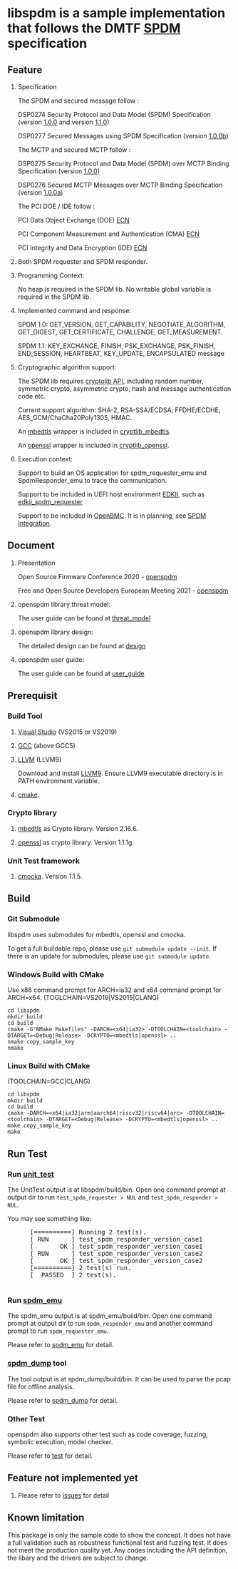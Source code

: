 # libspdm is a sample implementation that follows the DMTF [SPDM](https://www.dmtf.org/standards/pmci) specification

## Feature

1) Specification

   The SPDM and secured message follow :

   DSP0274  Security Protocol and Data Model (SPDM) Specification (version [1.0.0](https://www.dmtf.org/sites/default/files/standards/documents/DSP0274_1.0.0.pdf) and version [1.1.0](https://www.dmtf.org/sites/default/files/standards/documents/DSP0274_1.1.0.pdf))

   DSP0277  Secured Messages using SPDM Specification (version [1.0.0b](https://www.dmtf.org/sites/default/files/standards/documents/DSP0277_1.0.0b.pdf))

   The MCTP and secured MCTP follow :

   DSP0275  Security Protocol and Data Model (SPDM) over MCTP Binding Specification (version [1.0.0](https://www.dmtf.org/sites/default/files/standards/documents/DSP0275_1.0.0.pdf))

   DSP0276  Secured MCTP Messages over MCTP Binding Specification (version [1.0.0a](https://www.dmtf.org/sites/default/files/standards/documents/DSP0276_1.0.0a.pdf))

   The PCI DOE / IDE follow :

   PCI  Data Object Exchange (DOE) [ECN](https://members.pcisig.com/wg/PCI-SIG/document/14143)

   PCI  Component Measurement and Authentication (CMA) [ECN](https://members.pcisig.com/wg/PCI-SIG/document/14236)

   PCI  Integrity and Data Encryption (IDE) [ECN](https://members.pcisig.com/wg/PCI-SIG/document/15149)

2) Both SPDM requester and SPDM responder.

3) Programming Context:

   No heap is required in the SPDM lib.
   No writable global variable is required in the SPDM lib. 

4) Implemented command and response: 

   SPDM 1.0: GET_VERSION, GET_CAPABILITY, NEGOTIATE_ALGORITHM, GET_DIGEST, GET_CERTIFICATE, CHALLENGE, GET_MEASUREMENT.

   SPDM 1.1: KEY_EXCHANGE, FINISH, PSK_EXCHANGE, PSK_FINISH, END_SESSION, HEARTBEAT, KEY_UPDATE, ENCAPSULATED message

5) Cryptographic algorithm support:

   The SPDM lib requires [cryptolib API](https://github.com/DMTF/libspdm/blob/main/include/hal/library/cryptlib.h), including random number, symmetric crypto, asymmetric crypto, hash and message authentication code etc.

   Current support algorithm: SHA-2, RSA-SSA/ECDSA, FFDHE/ECDHE, AES_GCM/ChaCha20Poly1305, HMAC.

   An [mbedtls](https://tls.mbed.org/) wrapper is included in [cryptlib_mbedtls](https://github.com/DMTF/libspdm/tree/main/os_stub/mbedtlslib).

   An [openssl](https://www.openssl.org/) wrapper is included in [cryptlib_openssl](https://github.com/DMTF/libspdm/tree/main/os_stub/openssllib).

6) Execution context:

   Support to build an OS application for spdm_requester_emu and SpdmResponder_emu to trace the communication.

   Support to be included in UEFI host environment [EDKII](https://github.com/tianocore/edk2), such as [edkii_spdm_requester](https://github.com/jyao1/edk2/tree/DeviceSecurity/DeviceSecurityPkg)

   Support to be included in [OpenBMC](https://github.com/openbmc). It is in planning, see [SPDM Integration](https://www.youtube.com/watch?v=PmgXkLJYI-E).

## Document

1) Presentation

   Open Source Firmware Conference 2020 - [openspdm](https://cfp.osfc.io/osfc2020/talk/ECQ88N/)

   Free and Open Source Developers European Meeting 2021 - [openspdm](https://fosdem.org/2021/schedule/event/firmware_uoifaaffsdc/)

2) openspdm library threat model:

   The user guide can be found at [threat_model](https://github.com/DMTF/libspdm/blob/main/doc/threat_model.md)

3) openspdm library design:

   The detailed design can be found at [design](https://github.com/DMTF/libspdm/blob/main/doc/design.md)

4) openspdm user guide:

   The user guide can be found at [user_guide](https://github.com/DMTF/libspdm/blob/main/doc/user_guide.md)

## Prerequisit

### Build Tool

1) [Visual Studio](https://visualstudio.microsoft.com/) (VS2015 or VS2019)

2) [GCC](https://gcc.gnu.org/) (above GCC5)

3) [LLVM](https://llvm.org/) (LLVM9)

   Download and install [LLVM9](http://releases.llvm.org/download.html#9.0.0). Ensure LLVM9 executable directory is in PATH environment variable.

4) [cmake](https://cmake.org/).

### Crypto library

1) [mbedtls](https://tls.mbed.org) as Crypto library. Version 2.16.6.

2) [openssl](https://www.openssl.org) as crypto library. Version 1.1.1g.

### Unit Test framework

1) [cmocka](https://cmocka.org/). Version 1.1.5.

## Build

### Git Submodule

   libspdm uses submodules for mbedtls, openssl and cmocka.

   To get a full buildable repo, please use `git submodule update --init`.
   If there is an update for submodules, please use `git submodule update`.

### Windows Build with CMake

   Use x86 command prompt for ARCH=ia32 and x64 command prompt for ARCH=x64. (TOOLCHAIN=VS2019|VS2015|CLANG)
   ```
   cd libspdm
   mkdir build
   cd build
   cmake -G"NMake Makefiles" -DARCH=<x64|ia32> -DTOOLCHAIN=<toolchain> -DTARGET=<Debug|Release> -DCRYPTO=<mbedtls|openssl> ..
   nmake copy_sample_key
   nmake
   ```

### Linux Build with CMake

   (TOOLCHAIN=GCC|CLANG)
   ```
   cd libspdm
   mkdir build
   cd build
   cmake -DARCH=<x64|ia32|arm|aarch64|riscv32|riscv64|arc> -DTOOLCHAIN=<toolchain> -DTARGET=<Debug|Release> -DCRYPTO=<mbedtls|openssl> ..
   make copy_sample_key
   make
   ```

## Run Test

### Run [unit_test](https://github.com/DMTF/libspdm/tree/main/unit_test)

   The UnitTest output is at libspdm/build/bin.
   Open one command prompt at output dir to run `test_spdm_requester > NUL` and `test_spdm_responder > NUL`.

   You may see something like:

   <pre>
      [==========] Running 2 test(s).
      [ RUN      ] test_spdm_responder_version_case1
      [       OK ] test_spdm_responder_version_case1
      [ RUN      ] test_spdm_responder_version_case2
      [       OK ] test_spdm_responder_version_case2
      [==========] 2 test(s) run.
      [  PASSED  ] 2 test(s).
   </pre>

### Run [spdm_emu](https://github.com/DMTF/spdm-emu)

   The spdm_emu output is at spdm_emu/build/bin.
   Open one command prompt at output dir to run `spdm_responder_emu` and another command prompt to run `spdm_requester_emu`.

   Please refer to [spdm_emu](https://github.com/DMTF/spdm-emu/blob/main/doc/spdm_emu.md) for detail.

### [spdm_dump](https://github.com/DMTF/spdm-dump) tool

   The tool output is at spdm_dump/build/bin. It can be used to parse the pcap file for offline analysis.

   Please refer to [spdm_dump](https://github.com/DMTF/spdm-dump/blob/main/doc/spdm_dump.md) for detail. 

### Other Test

  openspdm also supports other test such as code coverage, fuzzing, symbolic execution, model checker.

  Please refer to [test](https://github.com/DMTF/libspdm/blob/main/doc/test.md) for detail. 

## Feature not implemented yet

1) Please refer to [issues](https://github.com/DMTF/libspdm/issues) for detail

## Known limitation
This package is only the sample code to show the concept.
It does not have a full validation such as robustness functional test and fuzzing test. It does not meet the production quality yet.
Any codes including the API definition, the libary and the drivers are subject to change.

